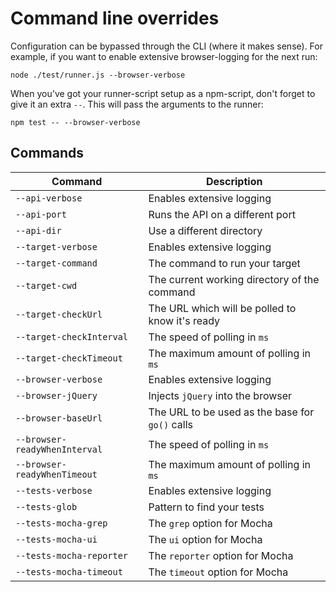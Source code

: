 # Command line overrides
Configuration can be bypassed through the CLI (where it makes sense). For example, if you want to enable extensive browser-logging for the next run:

```
node ./test/runner.js --browser-verbose
```

When you've got your runner-script setup as a npm-script, don't forget to give it an extra `--`. This will pass the arguments to the runner:

```
npm test -- --browser-verbose
```

## Commands

Command | Description
------- | -------
`--api-verbose` | Enables extensive logging
`--api-port` | Runs the API on a different port
`--api-dir` | Use a different directory
`--target-verbose` | Enables extensive logging
`--target-command` | The command to run your target
`--target-cwd` | The current working directory of the command
`--target-checkUrl` | The URL which will be polled to know it's ready
`--target-checkInterval` | The speed of polling in `ms`
`--target-checkTimeout` | The maximum amount of polling in `ms`
`--browser-verbose` | Enables extensive logging
`--browser-jQuery` | Injects `jQuery` into the browser
`--browser-baseUrl` | The URL to be used as the base for `go()` calls
`--browser-readyWhenInterval` | The speed of polling in `ms`
`--browser-readyWhenTimeout` | The maximum amount of polling in `ms`
`--tests-verbose` | Enables extensive logging
`--tests-glob` | Pattern to find your tests
`--tests-mocha-grep` | The `grep` option for Mocha
`--tests-mocha-ui` | The `ui` option for Mocha
`--tests-mocha-reporter` | The `reporter` option for Mocha
`--tests-mocha-timeout` | The `timeout` option for Mocha
